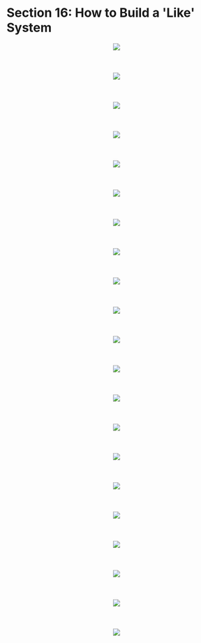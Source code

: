 # Section 16: How to Build a 'Like' System

<div align="center"><img src="../diagrams/16/sql-1.svg" /></div><br/><br/><br/>
<div align="center"><img src="../diagrams/16/sql-2.svg" /></div><br/><br/><br/>
<div align="center"><img src="../diagrams/16/sql-3.svg" /></div><br/><br/><br/>
<div align="center"><img src="../diagrams/16/sql-4.svg" /></div><br/><br/><br/>
<div align="center"><img src="../diagrams/16/sql-5.svg" /></div><br/><br/><br/>
<div align="center"><img src="../diagrams/16/sql-6.svg" /></div><br/><br/><br/>
<div align="center"><img src="../diagrams/16/sql-7.svg" /></div><br/><br/><br/>
<div align="center"><img src="../diagrams/16/sql-8.svg" /></div><br/><br/><br/>
<div align="center"><img src="../diagrams/16/sql-9.svg" /></div><br/><br/><br/>
<div align="center"><img src="../diagrams/16/sql-10.svg" /></div><br/><br/><br/>
<div align="center"><img src="../diagrams/16/sql-11.svg" /></div><br/><br/><br/>
<div align="center"><img src="../diagrams/16/sql-12.svg" /></div><br/><br/><br/>
<div align="center"><img src="../diagrams/16/sql-13.svg" /></div><br/><br/><br/>
<div align="center"><img src="../diagrams/16/sql-14.svg" /></div><br/><br/><br/>
<div align="center"><img src="../diagrams/16/sql-15.svg" /></div><br/><br/><br/>
<div align="center"><img src="../diagrams/16/sql-16.svg" /></div><br/><br/><br/>
<div align="center"><img src="../diagrams/16/sql-17.svg" /></div><br/><br/><br/>
<div align="center"><img src="../diagrams/16/sql-18.svg" /></div><br/><br/><br/>
<div align="center"><img src="../diagrams/16/sql-19.svg" /></div><br/><br/><br/>
<div align="center"><img src="../diagrams/16/sql-20.svg" /></div><br/><br/><br/>
<div align="center"><img src="../diagrams/16/sql-21.svg" /></div><br/><br/><br/>
